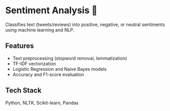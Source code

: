 # Sentiment Analysis 💬

Classifies text (tweets/reviews) into positive, negative, or neutral sentiments using machine learning and NLP.

## Features
- Text preprocessing (stopword removal, lemmatization)
- TF-IDF vectorization
- Logistic Regression and Naive Bayes models
- Accuracy and F1-score evaluation

## Tech Stack
Python, NLTK, Scikit-learn, Pandas
